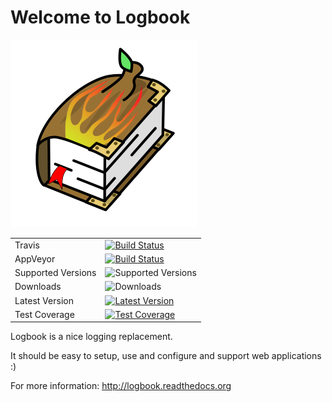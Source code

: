 # Welcome to Logbook

<img src="https://raw.githubusercontent.com/getlogbook/logbook/master/docs/_static/logbook-logo.png" width="300"> 



|                    |                             |
|--------------------|-----------------------------|
| Travis             | [![Build Status][ti]][tl]   |
| AppVeyor           | [![Build Status][ai]][al]   |
| Supported Versions | ![Supported Versions][vi]   |
| Downloads          | ![Downloads][di]            |
| Latest Version     | [![Latest Version][pi]][pl] |
| Test Coverage      | [![Test Coverage][co]][co]  |


Logbook is a nice logging replacement.

It should be easy to setup, use and configure and support web applications :)

For more information: http://logbook.readthedocs.org

[ti]: https://secure.travis-ci.org/getlogbook/logbook.svg?branch=master
[tl]: https://travis-ci.org/getlogbook/logbook
[ai]: https://ci.appveyor.com/api/projects/status/quu99exa26e06npp?svg=true
[vi]: https://img.shields.io/badge/python-2.6%2C2.7%2C3.3%2C3.4%2C3.5-green.svg
[di]: https://img.shields.io/pypi/dm/logbook.svg
[al]: https://ci.appveyor.com/project/vmalloc/logbook
[pi]: https://img.shields.io/pypi/v/logbook.svg
[pl]: https://pypi.python.org/pypi/Logbook
[co]: https://coveralls.io/repos/getlogbook/logbook/badge.svg?branch=master&service=github

